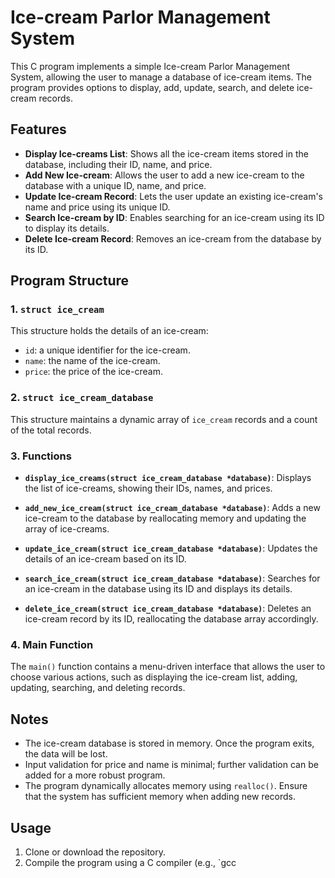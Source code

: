 # Ice-cream Parlor Management System

This C program implements a simple Ice-cream Parlor Management System, allowing the user to manage a database of ice-cream items. The program provides options to display, add, update, search, and delete ice-cream records.

## Features

- **Display Ice-creams List**: Shows all the ice-cream items stored in the database, including their ID, name, and price.
- **Add New Ice-cream**: Allows the user to add a new ice-cream to the database with a unique ID, name, and price.
- **Update Ice-cream Record**: Lets the user update an existing ice-cream's name and price using its unique ID.
- **Search Ice-cream by ID**: Enables searching for an ice-cream using its ID to display its details.
- **Delete Ice-cream Record**: Removes an ice-cream from the database by its ID.

## Program Structure

### 1. `struct ice_cream`
This structure holds the details of an ice-cream:

- `id`: a unique identifier for the ice-cream.
- `name`: the name of the ice-cream.
- `price`: the price of the ice-cream.

### 2. `struct ice_cream_database`
This structure maintains a dynamic array of `ice_cream` records and a count of the total records.

### 3. Functions

- **`display_ice_creams(struct ice_cream_database *database)`**: Displays the list of ice-creams, showing their IDs, names, and prices.
  
- **`add_new_ice_cream(struct ice_cream_database *database)`**: Adds a new ice-cream to the database by reallocating memory and updating the array of ice-creams.
  
- **`update_ice_cream(struct ice_cream_database *database)`**: Updates the details of an ice-cream based on its ID.
  
- **`search_ice_cream(struct ice_cream_database *database)`**: Searches for an ice-cream in the database using its ID and displays its details.
  
- **`delete_ice_cream(struct ice_cream_database *database)`**: Deletes an ice-cream record by its ID, reallocating the database array accordingly.

### 4. Main Function
The `main()` function contains a menu-driven interface that allows the user to choose various actions, such as displaying the ice-cream list, adding, updating, searching, and deleting records.

## Notes

- The ice-cream database is stored in memory. Once the program exits, the data will be lost.
- Input validation for price and name is minimal; further validation can be added for a more robust program.
- The program dynamically allocates memory using `realloc()`. Ensure that the system has sufficient memory when adding new records.

## Usage

1. Clone or download the repository.
2. Compile the program using a C compiler (e.g., `gcc
